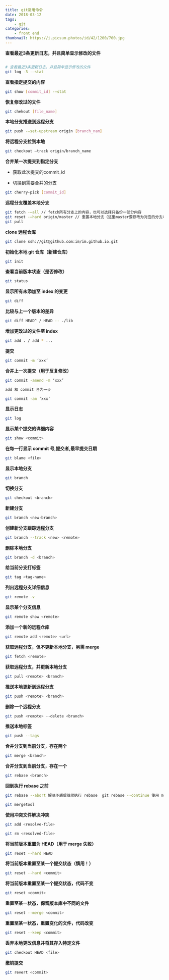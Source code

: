 ```yaml
---
title: git常用命令
date: 2018-03-12
tags:
	- git
categories:
	- front end
thumbnail: https://i.picsum.photos/id/42/1200/700.jpg
---
```


**查看最近3条更新日志，并且简单显示修改的文件** 

```bash

# 查看最近3条更新日志，并且简单显示修改的文件 
git log -3 -—stat

```

**查看指定提交的内容** 

```bash
git show [commit_id] -—stat
```

<!--more-->

**恢复修改过的文件** 

```bash
git chekout [file_name]
```

**本地分支推送到远程分支** 

```bash
git push -—set-upstream origin [branch_nam]
```

**将远程分支拉到本地** 

```bash
git checkout —track origin/branch_name
```

**合并某一次提交到指定分支** 

* 获取此次提交的commit_id 

* 切换到需要合并的分支 


```bash
git cherry-pick [commit_id]
```

**远程分支覆盖本地分支** 

```bash
git fetch -—all // fetch所有分支上的内容，也可以选择只备份一部分内容  
git reset -—hard origin/master // 重置本地分支（这里master要修改为对应的分支名）  
git pull 
```

**clone 远程仓库**

```bash
git clone ssh://git@github.com:im/im.github.io.git
```

**初始化本地 git 仓库（新建仓库）**

```bash
git init
```

**查看当前版本状态（是否修改）**

```bash
git status
```

<!--more-->

**显示所有未添加至 index 的变更**

```bash
git diff
```

**比较与上一个版本的差异**

```bash
git diff HEAD^ / HEAD -- ./lib
```

**增加更改过的文件至 index**

```bash
git add . / add * ...
```

**提交**

```bash
git commit -m ‘xxx’
```

**合并上一次提交（用于反复修改）**

```bash
git commit -amend -m ‘xxx’

add 和 commit 合为一步

git commit -am ‘xxx’
```

**显示日志**

```bash
git log
```

**显示某个提交的详细内容**

```bash
git show <commit>
```

**在每一行显示 commit 号,提交者,最早提交日期**

```bash
git blame <file>
```

**显示本地分支**

```bash
git branch
```

**切换分支**

```bash
git checkout <branch>
```

**新建分支**

```bash
git branch <new-branch>
```

**创建新分支跟踪远程分支**

```bash
git branch --track <new> <remote>
```

**删除本地分支**

```bash
git branch -d <branch>
```

**给当前分支打标签**

```bash
git tag <tag-name>
```

**列出远程分支详细信息**

```bash
git remote -v
```

**显示某个分支信息**

```bash
git remote show <remote>
```

**添加一个新的远程仓库**

```bash
git remote add <remote> <url>
```

**获取远程分支，但不更新本地分支，另需 merge**

```bash
git fetch <remote>
```

**获取远程分支，并更新本地分支**

```bash
git pull <remote> <branch>
```

**推送本地更新到远程分支**

```bash
git push <remote> <branch>
```

**删除一个远程分支**

```bash
git push <remote> --delete <branch>
```

**推送本地标签**

```bash
git push --tags
```

**合并分支到当前分支，存在两个**

```bash
git merge <branch>
```

**合并分支到当前分支，存在一个**

```bash
git rebase <branch>
```

**回到执行 rebase 之前**

```bash
git rebase --abort 解决矛盾后继续执行 rebase  git rebase --continue 使用 mergetool 解决冲突

git mergetool
```

**使用冲突文件解决冲突**

```bash
git add <resolve-file>

git rm <resolved-file>
```

**将当前版本重置为 HEAD（用于 merge 失败）**

```bash
git reset --hard HEAD
```

**将当前版本重置至某一个提交状态（慎用！）**

```bash
git reset --hard <commit>
```

**将当前版本重置至某一个提交状态，代码不变**

```bash
git reset <commit>
```

**重置至某一状态，保留版本库中不同的文件**

```bash
git reset --merge <commit>
```

**重置至某一状态，重置变化的文件，代码改变**

```bash
git reset --keep <commit>
```

**丢弃本地更改信息并将其存入特定文件**

```bash
git checkout HEAD <file>
```

**撤销提交**

```bash
git revert <commit>
```
